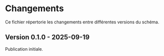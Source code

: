 <MenuSchema />

# Changements

Ce fichier répertorie les changements entre différentes versions du schéma.

## Version 0.1.0 - 2025-09-19

Publication initiale.
